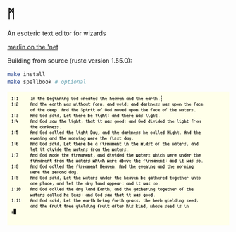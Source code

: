 # ᛗ

An esoteric text editor for wizards

[merlin on the 'net](https://merlinfo.github.io/)

Building from source (rustc version 1.55.0):

```sh
make install
make spellbook # optional
```

![Merlin editing the book of Genesis](genesis.png)
